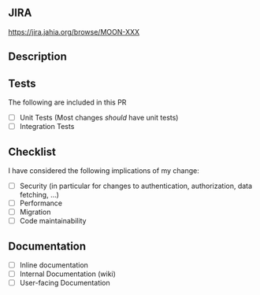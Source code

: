 <!--
When lists are present, the item can be:
 - Deleted: The item is not applicable to the PR
 - Unchecked: The item is not done yet, but should be done as part of the PR
 - Checked: The item has been done
-->

## JIRA

<!--
Please link the JIRA issue related to this PR.
You can replace "PROJECT" by your project name in this template, so only the issue number needs to be replaced by the PR author.
-->

https://jira.jahia.org/browse/MOON-XXX

## Description

<!--
Please describe what your change is about.
If you made specific implementation choices worth an explanation, those can be detailed in this section
-->

## Tests

The following are included in this PR
- [ ] Unit Tests (Most changes _should_ have unit tests)
- [ ] Integration Tests

## Checklist

<!--
This section contains a set of non-automated checks, it is there to remind you to think about some business critical topics.
If some are not applicable they could simply be deleted deleted.
If you need to provide more details, please use the description section.
-->

I have considered the following implications of my change:

- [ ] Security (in particular for changes to authentication, authorization, data fetching, ...)
- [ ] Performance
- [ ] Migration
- [ ] Code maintainability

## Documentation

<!--
Indicate if you have been writing documentation has part of this change.
-->

- [ ] Inline documentation
- [ ] Internal Documentation (wiki)
- [ ] User-facing Documentation
